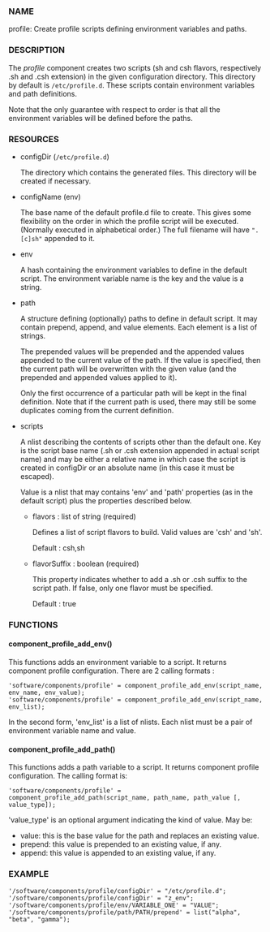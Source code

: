 ### NAME

profile: Create profile scripts defining environment variables and paths.

### DESCRIPTION

The _profile_ component creates two scripts (sh and csh flavors, respectively .sh and .csh extension) in
the given configuration directory. This directory by default is
`/etc/profile.d`. These scripts contain environment variables and path
definitions.

Note that the only guarantee with respect to order is that all the
environment variables will be defined before the paths.

### RESOURCES

- configDir (`/etc/profile.d`)

    The directory which contains the generated files. This directory will
    be created if necessary.

- configName (env)

    The base name of the default profile.d file to create. This gives some
    flexibility on the order in which the profile script will be executed.
    (Normally executed in alphabetical order.) The full filename will
    have `".[c]sh"` appended to it.

- env

    A hash containing the environment variables to define in the default script.
    The environment variable name is the key and the value is a string.

- path

    A structure defining (optionally) paths to define in default script. 
    It may contain prepend, append, and value elements. Each element is a list of strings.

    The prepended values will be prepended and the appended values
    appended to the current value of the path. If the value is specified,
    then the current path will be overwritten with the given value (and
    the prepended and appended values applied to it).

    Only the first occurrence of a particular path will be kept in the
    final definition. Note that if the current path is used, there may
    still be some duplicates coming from the current definition.

- scripts

    A nlist describing the contents of scripts other than the default one. Key is the script base name
    (.sh or .csh extension appended in actual script name) and may be either a relative name
    in which case the script is created in configDir or an absolute name (in this case it must be escaped).

    Value is a nlist that may contains 'env' and 'path' properties (as in the default script)
    plus the properties described below.

    - flavors : list of string (required)

        Defines a list of script flavors to build. Valid values are 'csh' and 'sh'.

        Default : csh,sh

    - flavorSuffix : boolean (required)

        This property indicates whether to add a .sh or .csh suffix to the script path.
        If false, only one flavor must be specified.

        Default : true

### FUNCTIONS

#### component\_profile\_add\_env()

This functions adds an environment variable to a script. It returns component profile configuration. There are 2
calling formats :

    'software/components/profile' = component_profile_add_env(script_name, env_name, env_value);
    'software/components/profile' = component_profile_add_env(script_name, env_list);

In the second form, 'env\_list' is a list of nlists. Each nlist must be a pair of environment variable name and value.

#### component\_profile\_add\_path()

This functions adds a path variable to a script. It returns component profile configuration. The calling format is:

    'software/components/profile' = component_profile_add_path(script_name, path_name, path_value [, value_type]);

'value\_type' is an optional argument indicating the kind of value. May be:

- value: this is the base value for the path and replaces an existing value.
- prepend: this value is prepended to an existing value, if any.
- append: this value is appended to an existing value, if any.

### EXAMPLE

    '/software/components/profile/configDir' = "/etc/profile.d";
    '/software/components/profile/configDir' = "z_env";
    '/software/components/profile/env/VARIABLE_ONE' = "VALUE";
    '/software/components/profile/path/PATH/prepend' = list("alpha", "beta", "gamma");
